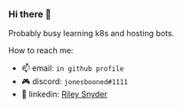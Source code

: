### Hi there 👋

Probably busy learning k8s and hosting bots.

How to reach me:
  - 📫 email: `in github profile`
  - 🎮 discord: `jonesbooned#1111`
  - 🤵 linkedin: [Riley Snyder](https://www.linkedin.com/in/rileysnyder/)
